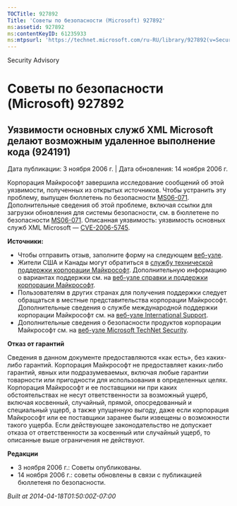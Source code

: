 ```yaml
---
TOCTitle: 927892
Title: 'Советы по безопасности (Microsoft) 927892'
ms:assetid: 927892
ms:contentKeyID: 61235933
ms:mtpsurl: 'https://technet.microsoft.com/ru-RU/library/927892(v=Security.10)'
---
```


Security Advisory

Советы по безопасности (Microsoft) 927892
=========================================

Уязвимости основных служб XML Microsoft делают возможным удаленное выполнение кода (924191)
-------------------------------------------------------------------------------------------

Дата публикации: 3 ноября 2006 г. | Дата обновления: 14 ноября 2006 г.

Корпорация Майкрософт завершила исследование сообщений об этой уязвимости, полученных из открытых источников. Чтобы устранить эту проблему, выпущен бюллетень по безопасности [MS06-071](http://go.microsoft.com/fwlink/?linkid=77651). Дополнительные сведения об этой проблеме, включая ссылки для загрузки обновления для системы безопасности, см. в бюллетене по безопасности [MS06-071](http://go.microsoft.com/fwlink/?linkid=77651). Описанная уязвимость: уязвимость основных служб XML Microsoft — [CVE-2006-5745](http://www.cve.mitre.org/cgi-bin/cvename.cgi?name=cve-2006-5745).

**Источники:**

-   Чтобы отправить отзыв, заполните форму на следующем [веб-узле](https://support.microsoft.com/common/survey.aspx?scid=sw;en;1257&amp;showpage=1&amp;ws=technet&amp;sd=tech).
-   Жители США и Канады могут обратиться в [службу технической поддержки корпорации Майкрософт](http://go.microsoft.com/fwlink/?linkid=21131). Дополнительную информацию о вариантах поддержки см. на [веб-узле справки и поддержки корпорации Майкрософт](http://support.microsoft.com?ln=ru).
-   Пользователям в других странах для получения поддержки следует обращаться в местные представительства корпорации Майкрософт. Дополнительные сведения о службе международной поддержки корпорации Майкрософт см. на [веб-узле International Support](http://go.microsoft.com/fwlink/?linkid=21155).
-   Дополнительные сведения о безопасности продуктов корпорации Майкрософт см. на [веб-узле Microsoft TechNet Security](http://go.microsoft.com/fwlink/?linkid=21132).

**Отказ от гарантий**

Сведения в данном документе предоставляются «как есть», без каких-либо гарантий. Корпорация Майкрософт не предоставляет каких-либо гарантий, явных или подразумеваемых, включая любые гарантии товарности или пригодности для использования в определенных целях. Корпорация Майкрософт и ее поставщики ни при каких обстоятельствах не несут ответственности за возможный ущерб, включая косвенный, случайный, прямой, опосредованный и специальный ущерб, а также упущенную выгоду, даже если корпорация Майкрософт или ее поставщики заранее были извещены о возможности такого ущерба. Если действующее законодательство не допускает отказа от ответственности за косвенный или случайный ущерб, то описанные выше ограничения не действуют.

**Редакции**

-   3 ноября 2006 г.: Советы опубликованы.
-   14 ноября 2006 г.: советы обновлены в связи с публикацией бюллетеня по безопасности.

*Built at 2014-04-18T01:50:00Z-07:00*
